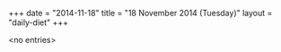 +++
date = "2014-11-18"
title = "18 November 2014 (Tuesday)"
layout = "daily-diet"
+++


\<no entries\>
